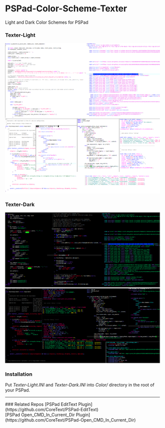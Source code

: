# PSPad-Color-Scheme-Texter
Light and Dark Color Schemes for PSPad

### Texter-Light
![](https://raw.githubusercontent.com/CoreText/PSPad-Color-Scheme-Texter/master/Texter-Light.png) <br />
![](https://raw.githubusercontent.com/CoreText/PSPad-Color-Scheme-Texter/master/Texter-Light-.png)

### Texter-Dark
![](https://raw.githubusercontent.com/CoreText/PSPad-Color-Scheme-Texter/master/Texter-Dark.png) <br />
![](https://raw.githubusercontent.com/CoreText/PSPad-Color-Scheme-Texter/master/Texter-Dark-.png)

### Installation
Put _Texter-Light.INI_ and _Texter-Dark.INI_ into _Color/_ directory in the root of your PSPad.

<hr />
### Related Repos
[PSPad EditText Plugin](https://github.com/CoreText/PSPad-EditText) <br />
[PSPad Open_CMD_In_Current_Dir Plugin](https://github.com/CoreText/PSPad-Open_CMD_In_Current_Dir)
